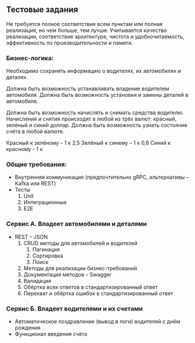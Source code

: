 ## Тестовые задания

Не требуется полное соответствие всем пунктам или полная реализация,
но чем больше, тем лучше. Учитывается качество реализации,
соответствие архитектуре, чистота и удобночитаемость,
эффективность по производительности и памяти.

### Бизнес-логика:

Необходимо сохранять информацию о водителях, их автомобилях
и деталях.

[//]: # (О водителях известно: ФИО, паспорт, категория прав, дата рождения, стаж.)

[//]: # (Об автомобилях известно: VIN, гос. номер. укомплектована произвольным набором деталей.)

[//]: # (Об автомобилях возможно будет известно: производитель, марка, год выпуска.)

[//]: # (Детали – компоненты автомобиля, список типов деталей динамический, у каждой детали есть серийный номер &#40;произвольная последовательность латинских букв и цифр&#41;.)

Должна быть возможность устанавливать владение водителем автомобиля.
Должна быть возможность установки и замены деталей в автомобиле.

Должна быть возможность начислять и снимать средства водителю.
Начисления и снятия происходят в любой из трёх валют:
красный, зелёный и синий доллар.
Должна быть возможность узнать состояние счёта в любой валюте.

Красный к зелёному – 1 к 2,5
Зелёный к синему – 1 к 0,6
Синий к красному - 1 к

### Общие требования:

[//]: # (- Spring 6+ / Spring Boot 3+)

[//]: # (- JPA – любая SQL СУБД, реализация предпочтительно Hibernate)

[//]: # (- MVC / WebFlux)

- Внутренняя коммуникация (предпочтительно gRPC, альтернативы – Kafka или REST)
- Тесты
    1. Unit
    2. Интеграционные
    3. E2E

### Сервис А. Владеет автомобилями и деталями

- REST – JSON
    1. CRUD методы для автомобилей и водителей
        1. Пагинация
        2. Сортировка
        3. Поиск
    2. Методы для реализации бизнес-требований
    3. Документация методов – Swagger
    4. Валидация
    5. Обёртка всех ответов в стандартизированный ответ
    6. Перехват и обёртка ошибок в стандартизированный ответ

### Сервис Б. Владеет водителями и их счетами

- Автоматическое поздравление (вывод в логи) водителей с днём рождения
- Функционал введения счёта